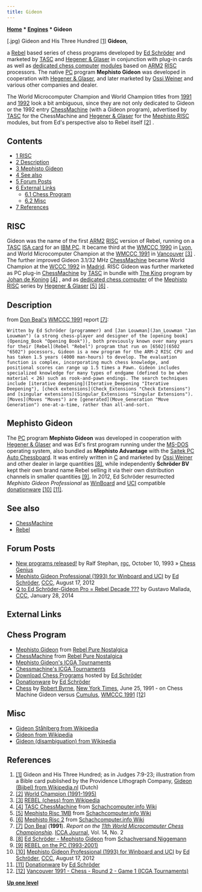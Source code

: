 ```yaml
---
title: Gideon
---
```

**[Home](Home "Home") * [Engines](Engines "Engines") * Gideon**

\[.jpg) Gideon and His Three Hundred <a id="cite-note-1" href="#cite-ref-1">[1]</a>
**Gideon**,

a [Rebel](Rebel "Rebel") based series of chess programs developed by [Ed Schröder](Ed_Schroder "Ed Schroder") and marketed by [TASC](TASC "TASC") and [Hegener & Glaser](Hegener_%26_Glaser "Hegener & Glaser") in conjunction with plug-in cards as well as [dedicated chess computer](Dedicated_Chess_Computers "Dedicated Chess Computers") [modules](Module "Module") based on [ARM2](ARM2 "ARM2") [RISC](https://en.wikipedia.org/wiki/Reduced_instruction_set_computing) processors. The native [PC](IBM_PC "IBM PC") program **Mephisto Gideon** was developed in cooperation with [Hegener & Glaser](Hegener_%26_Glaser "Hegener & Glaser"), and later marketed by [Ossi Weiner](Ossi_Weiner "Ossi Weiner") and various other companies and dealer.

The World Microcomputer Champion and World Champion titles from [1991](WMCCC_1991 "WMCCC 1991") and [1992](WCCC_1992 "WCCC 1992") look a bit ambiguous, since they are not only dedicated to Gideon or the 1992 entry [ChessMachine](ChessMachine "ChessMachine") (with a Gideon program), advertised by [TASC](TASC "TASC") for the ChessMachine and [Hegener & Glaser](Hegener_%26_Glaser "Hegener & Glaser") for the [Mephisto RISC](Mephisto_RISC "Mephisto RISC") modules, but from Ed's perspective also to Rebel itself <a id="cite-note-2" href="#cite-ref-2">[2]</a> .

## Contents

- [1 RISC](#risc)
- [2 Description](#description)
- [3 Mephisto Gideon](#mephisto-gideon)
- [4 See also](#see-also)
- [5 Forum Posts](#forum-posts)
- [6 External Links](#external-links)
  - [6.1 Chess Program](#chess-program)
  - [6.2 Misc](#misc)
- [7 References](#references)

## RISC

Gideon was the name of the first [ARM2](ARM2 "ARM2") [RISC](https://en.wikipedia.org/wiki/Reduced_instruction_set_computing) version of Rebel, running on a [TASC](TASC "TASC") [ISA card](https://en.wikipedia.org/wiki/ISA_bus) for an [IBM PC](IBM_PC "IBM PC"). It became third at the [WMCCC 1990](WMCCC_1990 "WMCCC 1990") in [Lyon](https://en.wikipedia.org/wiki/Lyon), and World Microcomputer Champion at the [WMCCC 1991](WMCCC_1991 "WMCCC 1991") in [Vancouver](https://en.wikipedia.org/wiki/Vancouver) <a id="cite-note-3" href="#cite-ref-3">[3]</a> . The further improved Gideon 3.1/32 MHz [ChessMachine](ChessMachine "ChessMachine") became World Champion at the [WCCC 1992](WCCC_1992 "WCCC 1992") in [Madrid](https://en.wikipedia.org/wiki/Madrid). RISC Gideon was further marketed as PC plug-in [ChessMachine](ChessMachine "ChessMachine") by [TASC](TASC "TASC") in bundle with [The King](The_King "The King") program by [Johan de Koning](Johan_de_Koning "Johan de Koning") <a id="cite-note-4" href="#cite-ref-4">[4]</a> , and as [dedicated chess computer](Dedicated_Chess_Computers "Dedicated Chess Computers") of the [Mephisto RISC](Mephisto_RISC "Mephisto RISC") series by [Hegener & Glaser](Hegener_%26_Glaser "Hegener & Glaser") <a id="cite-note-5" href="#cite-ref-5">[5]</a> <a id="cite-note-6" href="#cite-ref-6">[6]</a> .

## Description

from [Don Beal's](Don_Beal "Don Beal") [WMCCC 1991](WMCCC_1991 "WMCCC 1991") report <a id="cite-note-7" href="#cite-ref-7">[7]</a>:

```
Written by Ed Schröder (programmer) and [Jan Louwman](Jan_Louwman "Jan Louwman") (a strong chess-player and designer of the [opening book](Opening_Book "Opening Book")), both previously known over many years for their [Rebel](Rebel "Rebel") program that run on [6502](6502 "6502") pocessors, Gideon is a new program for the ARM-2 RISC CPU and has taken 1.5 years (4000 man-hours) to develop. The evaluation function is complex, incorporating much chess knowledge, and positional scores can range up 1.5 times a Pawn. Gideon includes specialized knowledge for many types of endgame (defined to be when material < 26) such as rook-and-pawn endings. The search techniques include [iterative deepening](Iterative_Deepening "Iterative Deepening"), [check extensions](Check_Extensions "Check Extensions") and [singular extensions](Singular_Extensions "Singular Extensions"). [Moves](Moves "Moves") are [generated](Move_Generation "Move Generation") one-at-a-time, rather than all-and-sort. 

```

## Mephisto Gideon

The [PC](IBM_PC "IBM PC") program **Mephisto Gideon** was developed in cooperation with [Hegener & Glaser](Hegener_%26_Glaser "Hegener & Glaser") and was Ed's first program running under the [MS-DOS](MS-DOS "MS-DOS") operating system, also bundled as **Mephisto Advantage** with the [Saitek PC Auto Chessboard](Saitek_PC_Auto_Chessboard "Saitek PC Auto Chessboard"). It was entirely written in [C](C "C") and marketed by [Ossi Weiner](Ossi_Weiner "Ossi Weiner") and other dealer in large quantities <a id="cite-note-8" href="#cite-ref-8">[8]</a>, while independently **Schröder BV** kept their own brand name Rebel selling it via their own distribution channels in smaller quantities <a id="cite-note-9" href="#cite-ref-9">[9]</a>. In 2012, Ed Schröder resurrected *Mephisto Gideon Professional* as [WinBoard](WinBoard "WinBoard") and [UCI](UCI "UCI") compatible [donationware](https://en.wikipedia.org/wiki/Donationware) <a id="cite-note-10" href="#cite-ref-10">[10]</a> <a id="cite-note-11" href="#cite-ref-11">[11]</a>.

## See also

- [ChessMachine](ChessMachine "ChessMachine")
- [Rebel](Rebel "Rebel")

## Forum Posts

- [New programs released!](https://groups.google.com/d/msg/rec.games.chess/05obi896BnI/eVqo4QvNqF4J) by Ralf Stephan, [rgc](Computer_Chess_Forums "Computer Chess Forums"), October 10, 1993 » [Chess Genius](Chess_Genius "Chess Genius")
- [Mephisto Gideon Professional (1993) for Winboard and UCI](http://www.talkchess.com/forum/viewtopic.php?t=44819) by [Ed Schröder](Ed_Schroder "Ed Schroder"), [CCC](CCC "CCC"), August 17, 2012
- [Q to Ed Schröder-Gideon Pro = Rebel Decade ???](http://www.talkchess.com/forum/viewtopic.php?t=51081) by Gustavo Mallada, [CCC](CCC "CCC"), January 28, 2014

## External Links

## Chess Program

- [Mephisto Gideon](http://rebel13.nl/dos/mephisto%20gideon.html) from [Rebel Pure Nostalgica](http://rebel13.nl/index.html)
- [ChessMachine](http://rebel13.nl/dedicated/chessmachine.html) from [Rebel Pure Nostalgica](http://rebel13.nl/index.html)
- [Mephisto Gideon's ICGA Tournaments](https://www.game-ai-forum.org/icga-tournaments/program.php?id=222)
- [Chessmachine's ICGA Tournaments](https://www.game-ai-forum.org/icga-tournaments/program.php?id=224)
- [Download Chess Programs](http://www.top-5000.nl/cp.htm) hosted by [Ed Schröder](Ed_Schroder "Ed Schroder")
- [Donationware](http://www.top-5000.nl/donationware.htm) by [Ed Schröder](Ed_Schroder "Ed Schroder")
- [Chess](http://query.nytimes.com/gst/fullpage.html?res=9D0CE5DB103BF936A15755C0A967958260) by [Robert Byrne](https://en.wikipedia.org/wiki/Robert_Byrne), [New York Times](https://en.wikipedia.org/wiki/The_New_York_Times), June 25, 1991 - on Chess Machine Gideon versus [Cumulus](Cumulus "Cumulus"), [WMCCC 1991](WMCCC_1991 "WMCCC 1991") <a id="cite-note-12" href="#cite-ref-12">[12]</a>

## Misc

- [Gideon Ståhlberg from Wikipedia](https://en.wikipedia.org/wiki/Gideon_St%C3%A5hlberg)
- [Gideon from Wikipedia](https://en.wikipedia.org/wiki/Gideon)
- [Gideon (disambiguation) from Wikipedia](<https://en.wikipedia.org/wiki/Gideon_(disambiguation)>)

## References

1. <a id="cite-ref-1" href="#cite-note-1">[1]</a> Gideon and His Three Hundred; as in Judges 7:9-23; illustration from a Bible card published by the Providence Lithograph Company, [Gideon (Bijbel) from Wikipedia.nl](http://nl.wikipedia.org/wiki/Gideon_%28Bijbel%29) (Dutch)
1. <a id="cite-ref-2" href="#cite-note-2">[2]</a> [World Champion (1991-1995)](http://members.home.nl/matador/chess_2.htm)
1. <a id="cite-ref-3" href="#cite-note-3">[3]</a> [REBEL (chess) from Wikipedia](https://en.wikipedia.org/wiki/REBEL_%28chess%29)
1. <a id="cite-ref-4" href="#cite-note-4">[4]</a> [TASC ChessMachine](http://www.schach-computer.info/wiki/index.php/TASC_ChessMachine) from [Schachcomputer.info Wiki](http://www.schach-computer.info/wiki/index.php/Hauptseite_En)
1. <a id="cite-ref-5" href="#cite-note-5">[5]</a> [Mephisto Risc 1MB](http://www.schach-computer.info/wiki/index.php/Mephisto_Risc_1MB) from [Schachcomputer.info Wiki](http://www.schach-computer.info/wiki/index.php/Hauptseite_En)
1. <a id="cite-ref-6" href="#cite-note-6">[6]</a> [Mephisto Risc 2](http://www.schach-computer.info/wiki/index.php/Mephisto_Risc_2) from [Schachcomputer.info Wiki](http://www.schach-computer.info/wiki/index.php/Hauptseite_En)
1. <a id="cite-ref-7" href="#cite-note-7">[7]</a> [Don Beal](Don_Beal "Don Beal") (**1991**). *Report on the [11th World Microcomputer Chess Championship](WMCCC_1991 "WMCCC 1991")*. [ICCA Journal](ICGA_Journal "ICGA Journal"), Vol. 14, No. 2
1. <a id="cite-ref-8" href="#cite-note-8">[8]</a> [Ed Schröder - Mephisto Gideon](http://www.schachversand.eu/e/detail/software/101.html) from [Schachversand Niggemann](Schachversand_Niggemann "Schachversand Niggemann")
1. <a id="cite-ref-9" href="#cite-note-9">[9]</a> [REBEL on the PC (1993-2001)](http://members.home.nl/matador/chess_3.htm)
1. <a id="cite-ref-10" href="#cite-note-10">[10]</a> [Mephisto Gideon Professional (1993) for Winboard and UCI](http://www.talkchess.com/forum/viewtopic.php?t=44819) by [Ed Schröder](Ed_Schroder "Ed Schroder"), [CCC](CCC "CCC"), August 17, 2012
1. <a id="cite-ref-11" href="#cite-note-11">[11]</a> [Donationware](http://www.top-5000.nl/donationware.htm) by [Ed Schröder](Ed_Schroder "Ed Schroder")
1. <a id="cite-ref-12" href="#cite-note-12">[12]</a> [Vancouver 1991 - Chess - Round 2 - Game 1 (ICGA Tournaments)](https://www.game-ai-forum.org/icga-tournaments/round.php?tournament=59&round=2&id=1)

**[Up one level](Engines "Engines")**

